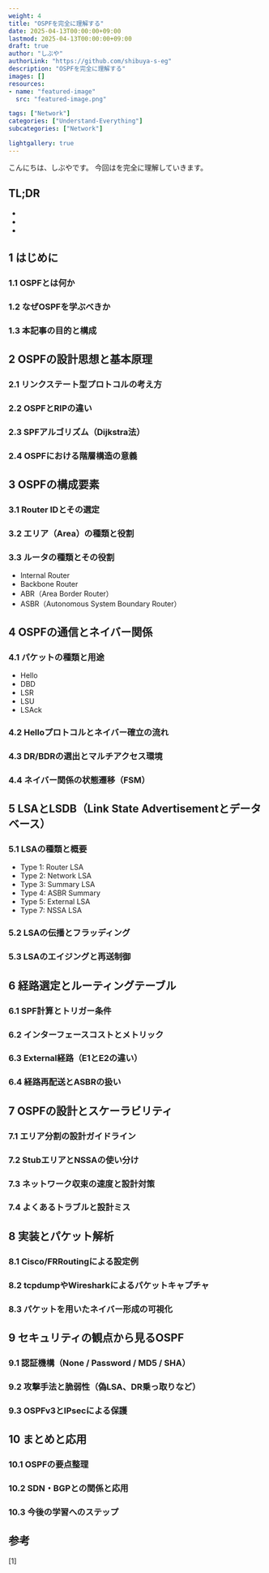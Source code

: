 ```yaml
---
weight: 4
title: "OSPFを完全に理解する"
date: 2025-04-13T00:00:00+09:00
lastmod: 2025-04-13T00:00:00+09:00
draft: true
author: "しぶや"
authorLink: "https://github.com/shibuya-s-eg"
description: "OSPFを完全に理解する"
images: []
resources:
- name: "featured-image"
  src: "featured-image.png"

tags: ["Network"]
categories: ["Understand-Everything"]
subcategories: ["Network"]

lightgallery: true
---
```


<!--
Todo:
- TLDR

-->


こんにちは、しぶやです。
今回はを完全に理解していきます。


## TL;DR

*
*
*

## 1 はじめに

### 1.1 OSPFとは何か
### 1.2 なぜOSPFを学ぶべきか
### 1.3 本記事の目的と構成

## 2 OSPFの設計思想と基本原理

### 2.1 リンクステート型プロトコルの考え方
### 2.2 OSPFとRIPの違い
### 2.3 SPFアルゴリズム（Dijkstra法）
### 2.4 OSPFにおける階層構造の意義

## 3 OSPFの構成要素

### 3.1 Router IDとその選定
### 3.2 エリア（Area）の種類と役割
### 3.3 ルータの種類とその役割
- Internal Router
- Backbone Router
- ABR（Area Border Router）
- ASBR（Autonomous System Boundary Router）

## 4 OSPFの通信とネイバー関係

### 4.1 パケットの種類と用途
- Hello
- DBD
- LSR
- LSU
- LSAck
### 4.2 Helloプロトコルとネイバー確立の流れ
### 4.3 DR/BDRの選出とマルチアクセス環境
### 4.4 ネイバー関係の状態遷移（FSM）

## 5 LSAとLSDB（Link State Advertisementとデータベース）

### 5.1 LSAの種類と概要
- Type 1: Router LSA
- Type 2: Network LSA
- Type 3: Summary LSA
- Type 4: ASBR Summary
- Type 5: External LSA
- Type 7: NSSA LSA
### 5.2 LSAの伝播とフラッディング
### 5.3 LSAのエイジングと再送制御

## 6 経路選定とルーティングテーブル

### 6.1 SPF計算とトリガー条件
### 6.2 インターフェースコストとメトリック
### 6.3 External経路（E1とE2の違い）
### 6.4 経路再配送とASBRの扱い

## 7 OSPFの設計とスケーラビリティ

### 7.1 エリア分割の設計ガイドライン
### 7.2 StubエリアとNSSAの使い分け
### 7.3 ネットワーク収束の速度と設計対策
### 7.4 よくあるトラブルと設計ミス

## 8 実装とパケット解析

### 8.1 Cisco/FRRoutingによる設定例
### 8.2 tcpdumpやWiresharkによるパケットキャプチャ
### 8.3 パケットを用いたネイバー形成の可視化

## 9 セキュリティの観点から見るOSPF

### 9.1 認証機構（None / Password / MD5 / SHA）
### 9.2 攻撃手法と脆弱性（偽LSA、DR乗っ取りなど）
### 9.3 OSPFv3とIPsecによる保護

## 10 まとめと応用

### 10.1 OSPFの要点整理
### 10.2 SDN・BGPとの関係と応用
### 10.3 今後の学習へのステップ



## 参考

[1] []()
